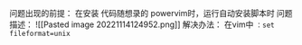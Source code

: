 问题出现的前提：
	   在安装 代码随想录的 powervim时，运行自动安装脚本时
问题描述：
	   ![[Pasted image 20221114124952.png]]
解决办法：
在vim中 `：set fileformat=unix` 
